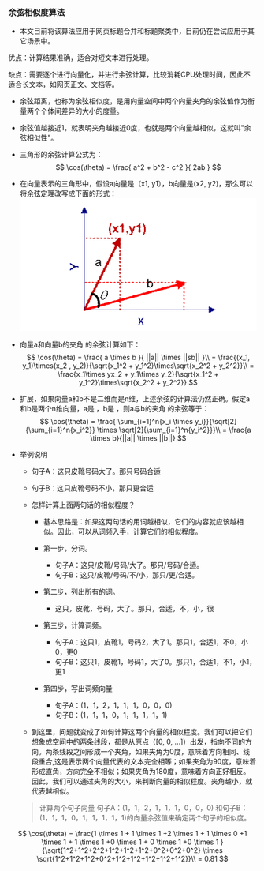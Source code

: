 ### 余弦相似度算法
* 本文目前将该算法应用于网页标题合并和标题聚类中，目前仍在尝试应用于其它场景中。

优点：计算结果准确，适合对短文本进行处理。

缺点：需要逐个进行向量化，并进行余弦计算，比较消耗CPU处理时间，因此不适合长文本，如网页正文、文档等。

* 余弦距离，也称为余弦相似度，是用向量空间中两个向量夹角的余弦值作为衡量两个个体间差异的大小的度量。

* 余弦值越接近1，就表明夹角越接近0度，也就是两个向量越相似，这就叫"余弦相似性"。

* 三角形的余弦计算公式为：
$$
\cos(\theta) = \frac{ a^2 + b^2 - c^2 }{ 2ab }
$$


* 在向量表示的三角形中，假设a向量是（x1, y1），b向量是(x2, y2)，那么可以将余弦定理改写成下面的形式：
  ![余弦相似度](../img/zuobiao.png)
  
* 向量a和向量b的夹角 的余弦计算如下：
  $$
  \cos(\theta) = \frac{ a \times b }{ ||a|| \times ||sb||  }\\
                = \frac{(x_1, y_1)\times(x_2 , y_2)}{\sqrt{x_1^2 + y_1^2}\times\sqrt{x_2^2 + y_2^2}}\\
                = \frac{x_1\times yx_2 + y_1\times y_2}{\sqrt{x_1^2 + y_1^2}\times\sqrt{x_2^2 + y_2^2}}
  $$
  
* 扩展，如果向量a和b不是二维而是n维，上述余弦的计算法仍然正确。假定a和b是两个n维向量，a是  ，b是  ，则a与b的夹角 的余弦等于：
$$
  \cos(\theta) = \frac{ \sum_{i=1}^n{x_i \times y_i}}{\sqrt[2]{\sum_{i=1}^n{x_i^2}} \times \sqrt[2]{\sum_{i=1}^n{y_i^2}}}\\
  = \frac{a \times b}{||a|| \times ||b||}
$$

* 举例说明
  * 句子A：这只皮靴号码大了。那只号码合适
  * 句子B：这只皮靴号码不小，那只更合适

  * 怎样计算上面两句话的相似程度？

    * 基本思路是：如果这两句话的用词越相似，它们的内容就应该越相似。因此，可以从词频入手，计算它们的相似程度。

    * 第一步，分词。
      * 句子A：这只/皮靴/号码/大了。那只/号码/合适。
      * 句子B：这只/皮靴/号码/不/小，那只/更/合适。
      
    * 第二步，列出所有的词。  
      * 这只，皮靴，号码，大了。那只，合适，不，小，很    
    * 第三步，计算词频。    
      * 句子A：这只1，皮靴1，号码2，大了1。那只1，合适1，不0，小0，更0  
      * 句子B：这只1，皮靴1，号码1，大了0。那只1，合适1，不1，小1，更1    
    * 第四步，写出词频向量
      * 句子A：(1，1，2，1，1，1，0，0，0)
      * 句子B：(1，1，1，0，1，1，1，1，1)

  * 到这里，问题就变成了如何计算这两个向量的相似程度。我们可以把它们想象成空间中的两条线段，都是从原点（[0, 0, ...]）出发，指向不同的方向。两条线段之间形成一个夹角，如果夹角为0度，意味着方向相同、线段重合,这是表示两个向量代表的文本完全相等；如果夹角为90度，意味着形成直角，方向完全不相似；如果夹角为180度，意味着方向正好相反。因此，我们可以通过夹角的大小，来判断向量的相似程度。夹角越小，就代表越相似。
  > 计算两个句子向量
  > 句子A：(1，1，2，1，1，1，0，0，0)
  > 和句子B：(1，1，1，0，1，1，1，1，1)的向量余弦值来确定两个句子的相似度。
  
$$
  \cos(\theta) = \frac{1 \times 1 + 1 \times 1 +2 \times 1 + 1 \times 0 +1 \times 1 + 1 \times 1 +0 \times 1 + 0 \times 1 +0 \times 1 }{\sqrt{1^2+1^2+2^2+1^2+1^2+1^2+0^2+0^2+0^2} \times \sqrt{1^2+1^2+1^2+0^2+1^2+1^2+1^2+1^2+1^2}}\\
  = 0.81
$$